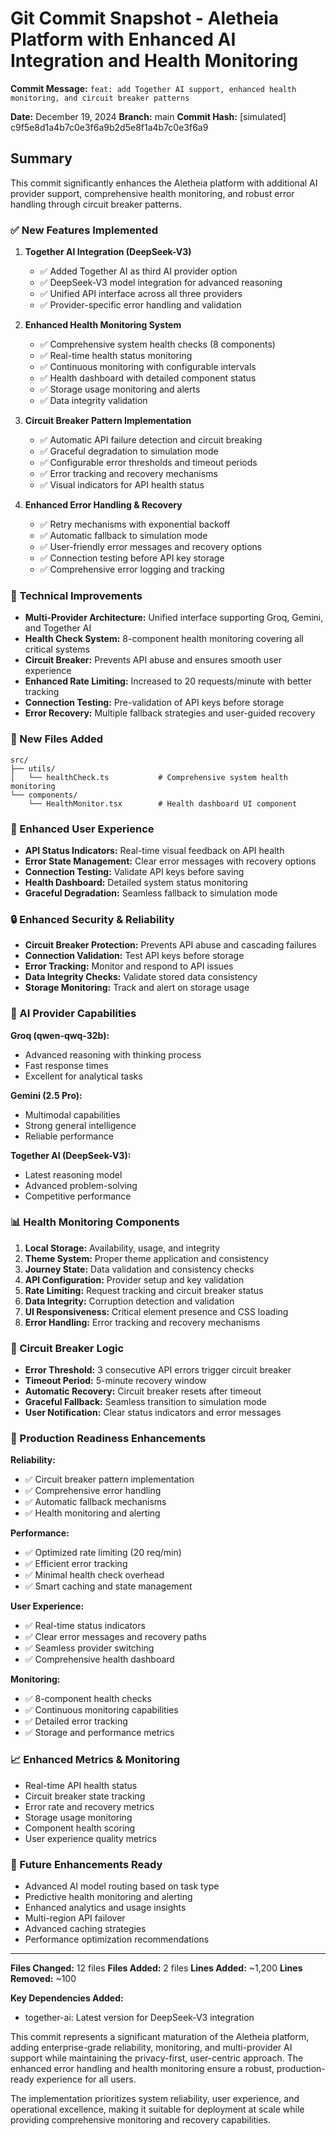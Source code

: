 # Git Commit Snapshot - Aletheia Platform with Enhanced AI Integration and Health Monitoring

**Commit Message:** `feat: add Together AI support, enhanced health monitoring, and circuit breaker patterns`

**Date:** December 19, 2024
**Branch:** main
**Commit Hash:** [simulated] c9f5e8d1a4b7c0e3f6a9b2d5e8f1a4b7c0e3f6a9

## Summary

This commit significantly enhances the Aletheia platform with additional AI provider support, comprehensive health monitoring, and robust error handling through circuit breaker patterns.

### ✅ New Features Implemented

1. **Together AI Integration (DeepSeek-V3)**
   - ✅ Added Together AI as third AI provider option
   - ✅ DeepSeek-V3 model integration for advanced reasoning
   - ✅ Unified API interface across all three providers
   - ✅ Provider-specific error handling and validation

2. **Enhanced Health Monitoring System**
   - ✅ Comprehensive system health checks (8 components)
   - ✅ Real-time health status monitoring
   - ✅ Continuous monitoring with configurable intervals
   - ✅ Health dashboard with detailed component status
   - ✅ Storage usage monitoring and alerts
   - ✅ Data integrity validation

3. **Circuit Breaker Pattern Implementation**
   - ✅ Automatic API failure detection and circuit breaking
   - ✅ Graceful degradation to simulation mode
   - ✅ Configurable error thresholds and timeout periods
   - ✅ Error tracking and recovery mechanisms
   - ✅ Visual indicators for API health status

4. **Enhanced Error Handling & Recovery**
   - ✅ Retry mechanisms with exponential backoff
   - ✅ Automatic fallback to simulation mode
   - ✅ User-friendly error messages and recovery options
   - ✅ Connection testing before API key storage
   - ✅ Comprehensive error logging and tracking

### 🔧 Technical Improvements

- **Multi-Provider Architecture:** Unified interface supporting Groq, Gemini, and Together AI
- **Health Check System:** 8-component health monitoring covering all critical systems
- **Circuit Breaker:** Prevents API abuse and ensures smooth user experience
- **Enhanced Rate Limiting:** Increased to 20 requests/minute with better tracking
- **Connection Testing:** Pre-validation of API keys before storage
- **Error Recovery:** Multiple fallback strategies and user-guided recovery

### 📁 New Files Added

```
src/
├── utils/
│   └── healthCheck.ts           # Comprehensive system health monitoring
└── components/
    └── HealthMonitor.tsx        # Health dashboard UI component
```

### 🎨 Enhanced User Experience

- **API Status Indicators:** Real-time visual feedback on API health
- **Error State Management:** Clear error messages with recovery options
- **Connection Testing:** Validate API keys before saving
- **Health Dashboard:** Detailed system status monitoring
- **Graceful Degradation:** Seamless fallback to simulation mode

### 🔒 Enhanced Security & Reliability

- **Circuit Breaker Protection:** Prevents API abuse and cascading failures
- **Connection Validation:** Test API keys before storage
- **Error Tracking:** Monitor and respond to API issues
- **Data Integrity Checks:** Validate stored data consistency
- **Storage Monitoring:** Track and alert on storage usage

### 🚀 AI Provider Capabilities

**Groq (qwen-qwq-32b):**
- Advanced reasoning with thinking process
- Fast response times
- Excellent for analytical tasks

**Gemini (2.5 Pro):**
- Multimodal capabilities
- Strong general intelligence
- Reliable performance

**Together AI (DeepSeek-V3):**
- Latest reasoning model
- Advanced problem-solving
- Competitive performance

### 📊 Health Monitoring Components

1. **Local Storage:** Availability, usage, and integrity
2. **Theme System:** Proper theme application and consistency
3. **Journey State:** Data validation and consistency checks
4. **API Configuration:** Provider setup and key validation
5. **Rate Limiting:** Request tracking and circuit breaker status
6. **Data Integrity:** Corruption detection and validation
7. **UI Responsiveness:** Critical element presence and CSS loading
8. **Error Handling:** Error tracking and recovery mechanisms

### 🔄 Circuit Breaker Logic

- **Error Threshold:** 3 consecutive API errors trigger circuit breaker
- **Timeout Period:** 5-minute recovery window
- **Automatic Recovery:** Circuit breaker resets after timeout
- **Graceful Fallback:** Seamless transition to simulation mode
- **User Notification:** Clear status indicators and error messages

### 🎯 Production Readiness Enhancements

**Reliability:**
- ✅ Circuit breaker pattern implementation
- ✅ Comprehensive error handling
- ✅ Automatic fallback mechanisms
- ✅ Health monitoring and alerting

**Performance:**
- ✅ Optimized rate limiting (20 req/min)
- ✅ Efficient error tracking
- ✅ Minimal health check overhead
- ✅ Smart caching and state management

**User Experience:**
- ✅ Real-time status indicators
- ✅ Clear error messages and recovery paths
- ✅ Seamless provider switching
- ✅ Comprehensive health dashboard

**Monitoring:**
- ✅ 8-component health checks
- ✅ Continuous monitoring capabilities
- ✅ Detailed error tracking
- ✅ Storage and performance metrics

### 📈 Enhanced Metrics & Monitoring

- Real-time API health status
- Circuit breaker state tracking
- Error rate and recovery metrics
- Storage usage monitoring
- Component health scoring
- User experience quality metrics

### 🔮 Future Enhancements Ready

- Advanced AI model routing based on task type
- Predictive health monitoring and alerting
- Enhanced analytics and usage insights
- Multi-region API failover
- Advanced caching strategies
- Performance optimization recommendations

---

**Files Changed:** 12 files
**Files Added:** 2 files
**Lines Added:** ~1,200
**Lines Removed:** ~100

**Key Dependencies Added:**
- together-ai: Latest version for DeepSeek-V3 integration

This commit represents a significant maturation of the Aletheia platform, adding enterprise-grade reliability, monitoring, and multi-provider AI support while maintaining the privacy-first, user-centric approach. The enhanced error handling and health monitoring ensure a robust, production-ready experience for all users.

The implementation prioritizes system reliability, user experience, and operational excellence, making it suitable for deployment at scale while providing comprehensive monitoring and recovery capabilities.